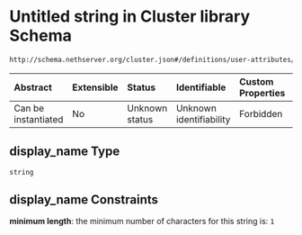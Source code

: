 # Untitled string in Cluster library Schema

```txt
http://schema.nethserver.org/cluster.json#/definitions/user-attributes/properties/display_name
```



| Abstract            | Extensible | Status         | Identifiable            | Custom Properties | Additional Properties | Access Restrictions | Defined In                                           |
| :------------------ | :--------- | :------------- | :---------------------- | :---------------- | :-------------------- | :------------------ | :--------------------------------------------------- |
| Can be instantiated | No         | Unknown status | Unknown identifiability | Forbidden         | Allowed               | none                | [cluster.json*](cluster.json "open original schema") |

## display_name Type

`string`

## display_name Constraints

**minimum length**: the minimum number of characters for this string is: `1`
